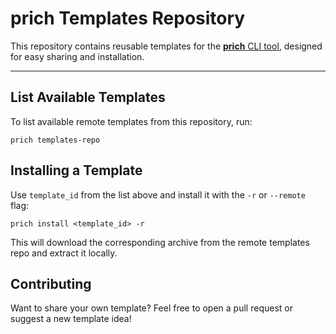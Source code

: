 # prich Templates Repository  

This repository contains reusable templates for the [**prich** CLI tool](https://github.com/oleks-dev/prich), designed for easy sharing and installation.

---

## List Available Templates

To list available remote templates from this repository, run:
```commandline
prich templates-repo
```

## Installing a Template

Use `template_id` from the list above and install it with the `-r` or `--remote` flag:
```commandline
prich install <template_id> -r
```
This will download the corresponding archive from the remote templates repo and extract it locally. 

## Contributing
Want to share your own template?
Feel free to open a pull request or suggest a new template idea!
